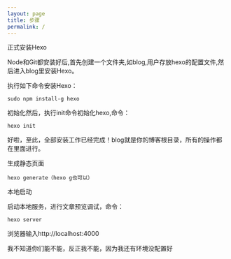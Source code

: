 ```yaml
---
layout: page
title: 步骤
permalink: /
---
```


正式安装Hexo
<!--more-->
Node和Git都安装好后,首先创建一个文件夹,如blog,用户存放hexo的配置文件,然后进入blog里安装Hexo。

执行如下命令安装Hexo：
```
sudo npm install-g hexo
```
初始化然后，执行init命令初始化hexo,命令：
```
hexo init
```
好啦，至此，全部安装工作已经完成！blog就是你的博客根目录，所有的操作都在里面进行。

生成静态页面
```
hexo generate（hexo g也可以）
```
本地启动

启动本地服务，进行文章预览调试，命令：
```
hexo server
```
浏览器输入http://localhost:4000

我不知道你们能不能，反正我不能，因为我还有环境没配置好
